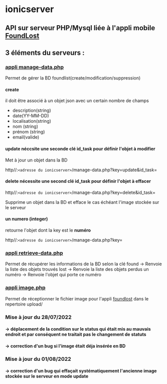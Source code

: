 # ionicserver

## API sur serveur PHP/Mysql liée à l'appli mobile [FoundLost](https://github.com/codeuronline/appli-ionic/tree/master/ionicfoundlost/foundlost)

## 3 éléments du serveurs :

### [appli manage-data.php](https://github.com/codeuronline/ionicserver/blob/main/manage-data.php)

Permet de gérer la BD foundlist(create/modification/suppression)

#### create
il doit être associé à un objet json avec un certain nombre de champs

* description(string)
* date(YY-MM-DD)
* localisation(string)
* nom (string)
* prénom (string)
* email(valide)

#### update néccsite une seconde clé id_task pour définir l'objet à modifier

Met à jour un objet dans la BD

http//:`<adresse du ionicserver>`/manage-data.php?key=update&id_task=

#### delete nécessite une second clé id_task pour définir l'objet à effacer
  
http//:`<adresse du ionicserver>`/manage-data.php?key=delete&id_task=

Supprime un objet dans la BD et efface le cas échéant l'image stockée sur le serveur

#### un numero (integer)

retourne l'objet dont la key est le **numéro**

http//:`<adresse du ionicserver>`/manage-data.php?key=

### [appli retrieve-data.php](https://github.com/codeuronline/ionicserver/blob/main/retrieve-data.php)

Permet de récupérer les informations de la BD selon la clé
 found -> Renvoie la liste des objets trouvés
 lost  -> Renvoie la liste des objets perdus
 un numéro -> Renvoie l'objet qui porte ce numéro



### [appli image.php](https://github.com/codeuronline/ionicserver/blob/main/image.php)

Permet de réceptionner le fichier image pour l'appli [foundlost](https://github.com/codeuronline/appli-ionic/tree/master/ionicfoundlost/foundlost) dans le repertoire upload/
### Mise à jour du 28/07/2022
#### -> déplacement de la condition sur le status qui était mis au mauvais endroit et par conséquent ne traitait pas le changement de statuts
#### -> correction d'un bug si l'image était déja insérée en BD 
### Mise à jour du 01/08/2022
#### -> correction d'un bug qui effaçait systématiquement l'ancienne image stockée sur le serveur en mode update
